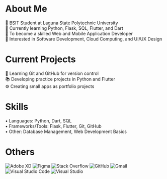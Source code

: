 # About Me<br>
🏫  BSIT Student at Laguna State Polytechnic University<br>
📖  Currently learning Python, Flask, SQL, Flutter, and Dart<br>
🎯  To become a skilled Web and Mobile Application Developer<br>
🤔  Interested in Software Development, Cloud Computing, and UI/UX Design<br>
# Current Projects<br>
📝  Learning Git and GitHub for version control<br>
📚  Developing practice projects in Python and Flutter<br>
⚙️  Creating small apps as portfolio projects<br>
# Skills<br>
• Languages: Python, Dart, SQL<br>
• Frameworks/Tools: Flask, Flutter, Git, GitHub<br>
• Other: Database Management, Web Development Basics<br>
# Others
![Adobe XD](https://img.shields.io/badge/Adobe%20XD-470137?style=for-the-badge&logo=Adobe%20XD&logoColor=#FF61F6)
![Figma](https://img.shields.io/badge/figma-%23F24E1E.svg?style=for-the-badge&logo=figma&logoColor=white)
![Stack Overflow](https://img.shields.io/badge/-Stackoverflow-FE7A16?style=for-the-badge&logo=stack-overflow&logoColor=white)
![GitHub](https://img.shields.io/badge/github-%23121011.svg?style=for-the-badge&logo=github&logoColor=white)
![Gmail](https://img.shields.io/badge/Gmail-D14836?style=for-the-badge&logo=gmail&logoColor=white)
![Visual Studio Code](https://img.shields.io/badge/Visual%20Studio%20Code-0078d7.svg?style=for-the-badge&logo=visual-studio-code&logoColor=white)
![Visual Studio](https://img.shields.io/badge/Visual%20Studio-5C2D91.svg?style=for-the-badge&logo=visual-studio&logoColor=white)



